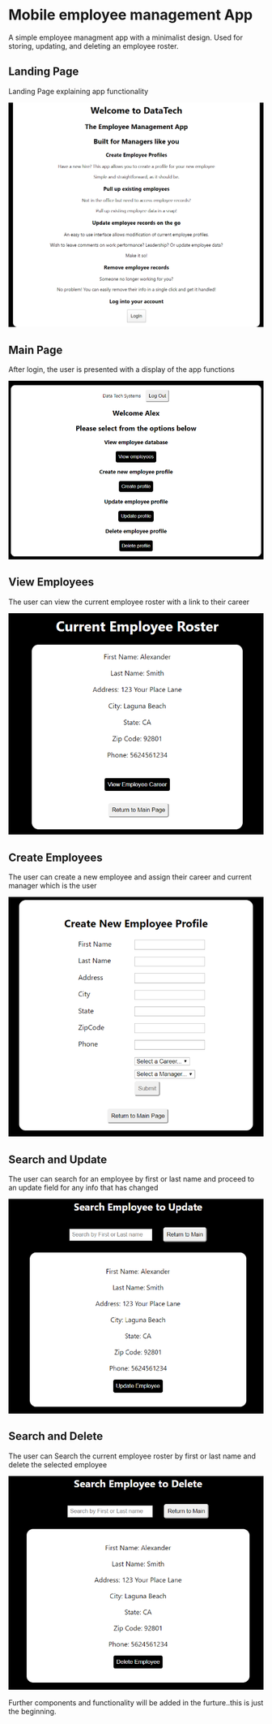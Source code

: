 
# Mobile employee management App 

A simple employee managment app with a minimalist design.
Used for storing, updating, and deleting an employee roster. 

## Landing Page

Landing Page explaining app functionality

![screenshot](./src/repo-images/main.png)

## Main Page

After login, the user is presented with a display of the app functions

![screenshot](./src/repo-images/selections.png)

## View Employees

The user can view the current employee roster with a link to their career

![screenshot](./src/repo-images/EmployeeRoster.png)

## Create Employees

The user can create a new employee and assign their career and current manager which is the user

![screenshot](./src/repo-images/create.png)


## Search and Update

The user can search for an employee by first or last name and proceed to an update field for any info that has changed 

![screenshot](./src/repo-images/update.png)

## Search and Delete

The user can Search the current employee roster by first or last name and delete the selected employee

![screenshot](./src/repo-images/delete.png)

Further components and functionality will be added in the furture..this is just the beginning.

























